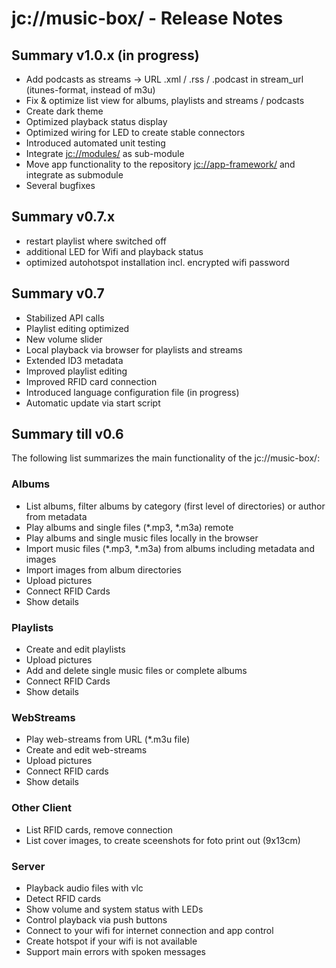 # jc://music-box/ - Release Notes

## Summary v1.0.x (in progress)

* Add podcasts as streams -> URL .xml / .rss / .podcast in stream_url (itunes-format, instead of m3u)
* Fix & optimize list view for albums, playlists and streams / podcasts
* Create dark theme
* Optimized playback status display
* Optimized wiring for LED to create stable connectors
* Introduced automated unit testing
* Integrate [jc://modules/](https://github.com/jc-prg/modules) as sub-module
* Move app functionality to the repository [jc://app-framework/](https://github.com/jc-prg/app-framework) and integrate as submodule
* Several bugfixes

## Summary v0.7.x

* restart playlist where switched off
* additional LED for Wifi and playback status
* optimized autohotspot installation incl. encrypted wifi password

## Summary v0.7

* Stabilized API calls
* Playlist editing optimized
* New volume slider
* Local playback via browser for playlists and streams
* Extended ID3 metadata
* Improved playlist editing
* Improved RFID card connection
* Introduced language configuration file (in progress)
* Automatic update via start script

## Summary till v0.6

The following list summarizes the main functionality of the jc://music-box/:

### Albums

* List albums, filter albums by category (first level of directories) or author from metadata
* Play albums and single files (*.mp3, *.m3a) remote
* Play albums and single music files locally in the browser
* Import music files (*.mp3, *.m3a) from albums including metadata and images
* Import images from album directories
* Upload pictures
* Connect RFID Cards
* Show details

### Playlists

* Create and edit playlists
* Upload pictures
* Add and delete single music files or complete albums
* Connect RFID Cards
* Show details

### WebStreams

* Play web-streams from URL (*.m3u file)
* Create and edit web-streams
* Upload pictures
* Connect RFID cards
* Show details

### Other Client

* List RFID cards, remove connection
* List cover images, to create sceenshots for foto print out (9x13cm)

### Server

* Playback audio files with vlc
* Detect RFID cards
* Show volume and system status with LEDs
* Control playback via push buttons
* Connect to your wifi for internet connection and app control
* Create hotspot if your wifi is not available
* Support main errors with spoken messages 

